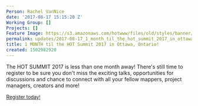 ```yaml
---
Person: Rachel VanNice
date: '2017-08-17 15:15:20 Z'
Working Group: []
Projects: []
Feature Image: https://s3.amazonaws.com/hotwww/files/old/styles/banner/public/Summit+Blog+1+(6).png
permalink: updates/2017-08-17_1_month_til_the_hot_summit_2017_in_ottawa_ontario!
title: 1 MONTH til the HOT Summit 2017 in Ottawa, Ontario!
created: 1502982920
---
```

<p>The HOT SUMMIT 2017 is less than one month away! There's still time to register to be sure you don't miss the exciting talks, opportunities for discussions and chance to connect with all your fellow mappers, project managers, creators and more!</p><p><a href="https://www.eventbrite.com/e/hot-summit-2017-osm-mapping-our-impact-tickets-35331084224">R<span style="font-size: 13.008px;">egister today!</span></a></p>
